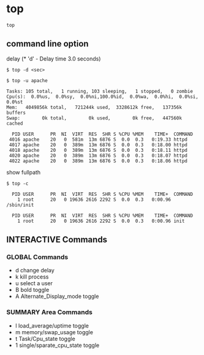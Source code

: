 top
===============
```
top
```

command line option
---------------------

delay (* 'd' - Delay time       3.0 seconds)
```
$ top -d <sec>
```

```
$ top -u apache

Tasks: 105 total,   1 running, 103 sleeping,   1 stopped,   0 zombie
Cpu(s):  0.0%us,  0.0%sy,  0.0%ni,100.0%id,  0.0%wa,  0.0%hi,  0.0%si,  0.0%st
Mem:   4049856k total,   721244k used,  3328612k free,   137356k buffers
Swap:        0k total,        0k used,        0k free,   447560k cached

  PID USER      PR  NI  VIRT  RES  SHR S %CPU %MEM    TIME+  COMMAND
 4016 apache    20   0  581m  13m 6876 S  0.0  0.3   0:19.33 httpd
 4017 apache    20   0  389m  13m 6876 S  0.0  0.3   0:18.00 httpd
 4018 apache    20   0  389m  13m 6876 S  0.0  0.3   0:18.11 httpd
 4020 apache    20   0  389m  13m 6876 S  0.0  0.3   0:18.07 httpd
 4022 apache    20   0  389m  13m 6876 S  0.0  0.3   0:18.06 httpd
```

show fullpath
```
$ top -c

  PID USER      PR  NI  VIRT  RES  SHR S %CPU %MEM    TIME+  COMMAND
    1 root      20   0 19636 2616 2292 S  0.0  0.3   0:00.96 /sbin/init
```
```
  PID USER      PR  NI  VIRT  RES  SHR S %CPU %MEM    TIME+  COMMAND
    1 root      20   0 19636 2616 2292 S  0.0  0.3   0:00.96 init
```



INTERACTIVE Commands
---------------------

### GLOBAL Commands
* d change delay
* k kill process
* u select a user
* B bold toggle
* A Alternate_Display_mode toggle

### SUMMARY Area Commands
* l load_average/uptime toggle
* m memory/swap_usage toggle
* t Task/Cpu_state toggle
* 1 single/sparate_cpu_state toggle



